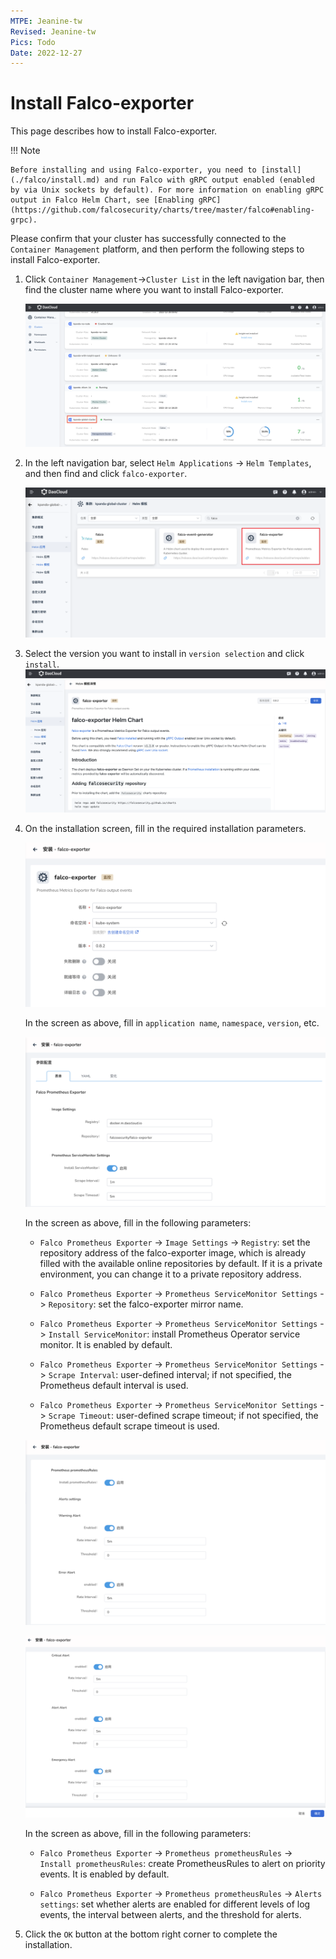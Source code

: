 ```yaml
---
MTPE: Jeanine-tw
Revised: Jeanine-tw
Pics: Todo
Date: 2022-12-27
---
```


# Install Falco-exporter

This page describes how to install Falco-exporter.

!!! Note

    Before installing and using Falco-exporter, you need to [install](./falco/install.md) and run Falco with gRPC output enabled (enabled by via Unix sockets by default). For more information on enabling gRPC output in Falco Helm Chart, see [Enabling gRPC](https://github.com/falcosecurity/charts/tree/master/falco#enabling-grpc).

Please confirm that your cluster has successfully connected to the `Container Management` platform, and then perform the following steps to install Falco-exporter.

1. Click `Container Management`->`Cluster List` in the left navigation bar, then find the cluster name where you want to install Falco-exporter.

    ![falco_cluster](../../images/falco-cluster.png)

2. In the left navigation bar, select `Helm Applications` -> `Helm Templates`, and then find and click `falco-exporter`.

    ![falco-exporter_helm-1](../../images/falco-exporter-install-1.png)

3. Select the version you want to install in `version selection` and click `install`.
    ![falco-exporter_helm-2](../../images/falco-exporter-install-2.png)

4. On the installation screen, fill in the required installation parameters.

    ![falco-exporter_helm-3](../../images/falco-exporter-install-3.png)

    In the screen as above, fill in `application name`, `namespace`, `version`, etc.

    ![falco-exporter_helm-4](../../images/falco-exporter-install-4.png)

    In the screen as above, fill in the following parameters:

    - `Falco Prometheus Exporter` -> `Image Settings` -> `Registry`: set the repository address of the falco-exporter image, which is already filled with the available online repositories by default. If it is a private environment, you can change it to a private repository address.

    - `Falco Prometheus Exporter` -> `Prometheus ServiceMonitor Settings` -> `Repository`: set the falco-exporter mirror name.

    - `Falco Prometheus Exporter` -> `Prometheus ServiceMonitor Settings` -> `Install ServiceMonitor`: install Prometheus Operator service monitor. It is enabled by default.

    - `Falco Prometheus Exporter` -> `Prometheus ServiceMonitor Settings` -> `Scrape Interval`: user-defined interval; if not specified, the Prometheus default interval is used.

    - `Falco Prometheus Exporter` -> `Prometheus ServiceMonitor Settings` -> `Scrape Timeout`: user-defined scrape timeout; if not specified, the Prometheus default scrape timeout is used.

    ![falco-exporter_helm-4](../../images/falco-exporter-install-5.png)

    ![falco-exporter_helm-4](../../images/falco-exporter-install-6.png)

   In the screen as above, fill in the following parameters:

    - `Falco Prometheus Exporter` -> `Prometheus prometheusRules` -> `Install prometheusRules`: create PrometheusRules to alert on priority events. It is enabled by default.

    - `Falco Prometheus Exporter` -> `Prometheus prometheusRules` -> `Alerts settings`: set whether alerts are enabled for different levels of log events, the interval between alerts, and the threshold for alerts.

5. Click the `OK` button at the bottom right corner to complete the installation.
